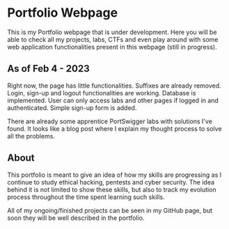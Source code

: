 <h1>Portfolio Webpage</h1>

This is my Portfolio webpage that is under development. Here you will
be able to check all my projects, labs, CTFs and even play around with some
web application functionalities present in this webpage (still in progress).


<h2>As of Feb 4 - 2023</h2>
Right now, the page has little functionalities. Suffixes are already removed. Login, sign-up and
logout functionalities are working. Database is implemented. User can only access labs and other pages
if logged in and authenticated. Simple sign-up form is added.

There are already some apprentice PortSwigger labs with solutions I've found. It looks like a blog
post where I explain my thought process to solve all the problems.

<h2>About</h2>

This portfolio is meant to give an idea of how my skills are progressing as I
continue to study ethical hacking, pentests and cyber security. The idea behind it
is not limited to show these skills, but also to track my evolution process throughout
the time spent learning such skills.

All of my ongoing/finished projects can be seen in my GitHub page, but soon they will
be well described in the portfolio. 


